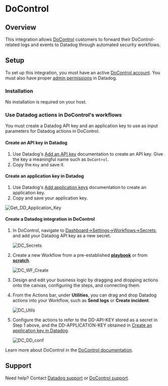 # DoControl

## Overview

This integration allows [DoControl][9] customers to forward their DoControl-related logs and events to Datadog through automated security workflows.

## Setup

To set up this integration, you must have an active [DoControl account][10]. You must also have proper [admin permissions][11] in Datadog.

### Installation

No installation is required on your host.

### Use Datadog actions in DoControl's workflows

You must create a Datadog API key and an application key to use as input parameters for Datadog actions in DoControl.

#### Create an API key in Datadog

1. Use Datadog's [Add an API key][2] documentation to create an API key. Give the key a meaningful name such as `DoControl`.
2. Copy the `Key` and save it.


#### Create an application key in Datadog

1. Use Datadog's [Add application keys][3] documentation to create an application key.
2. Copy and save your application key.

![Get_DD_Application_Key](https://raw.githubusercontent.com/DataDog/integrations-extras/master/docontrol/images/Get_DD_Application_Key_2.png)


#### Create a Datadog integration in DoControl

1. In DoControl, navigate to [Dashboard->Settings->Workflows->Secrets][4], and add your Datadog API key as a new secret.
   
   ![DC_Secrets](https://raw.githubusercontent.com/DataDog/integrations-extras/master/docontrol/images/DC_Secrets.png)

2. Create a new Workflow from a pre-established [**playbook**][5] or from [**scratch**][6].
   
   ![DC_WF_Create](https://raw.githubusercontent.com/DataDog/integrations-extras/master/docontrol/images/DC_WF_Create.png)

3. Design and edit your business logic by dragging and dropping actions onto the canvas, configuring the steps, and connecting them.

4. From the Actions bar, under **Utilities**, you can drag and drop Datadog actions into your Workflow, such as **Send logs** or **Create incident**.

   ![DC_Utils](https://raw.githubusercontent.com/DataDog/integrations-extras/master/docontrol/images/DC_Utils.png)
   
5. Configure the actions to refer to the DD-API-KEY stored as a secret in Step 1 above, and the DD-APPLICATION-KEY obtained in [Create an application key in Datadog](#create-an-application-key-in-datadog). 

   ![DC_DD_conf](https://raw.githubusercontent.com/DataDog/integrations-extras/master/docontrol/images/DC_DD_conf.png)

Learn more about DoControl in the [DoControl documentation][7].


   

## Support

Need help? Contact [Datadog support][1] or [DoControl support][8].


[1]: https://docs.datadoghq.com/help/
[2]: https://docs.datadoghq.com/account_management/api-app-keys/#add-an-api-key-or-client-token
[3]: https://docs.datadoghq.com/account_management/api-app-keys/#add-application-keys
[4]: https://app.docontrol.io/settings/workflows?tab=Secrets
[5]: https://app.docontrol.io/workflowV2/playbooks?filter=by_use_case&use_case=all
[6]: https://app.docontrol.io/workflowV2/workflow/new/workflow-editor
[7]: https://docs.docontrol.io/docontrol-user-guide/the-docontrol-console/workflows-beta/designing-and-editing-workflows/defining-workflow-and-action-settings#action-categories
[8]: mailto:support@docontrol.io
[9]: https://www.docontrol.io/
[10]: https://www.docontrol.io/demo
[11]: https://docs.datadoghq.com/account_management/rbac/permissions/
